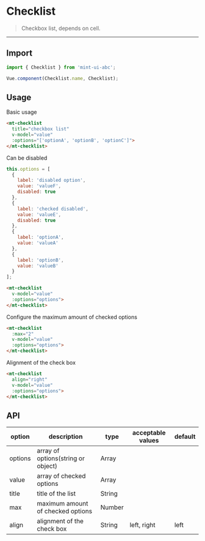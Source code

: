 # Checklist

> Checkbox list, depends on <router-link to="cell">cell</a>.

-----------

## Import

```javascript
import { Checklist } from 'mint-ui-abc';

Vue.component(Checklist.name, Checklist);
```

## Usage

Basic usage

```html
<mt-checklist
  title="checkbox list"
  v-model="value"
  :options="['optionA', 'optionB', 'optionC']">
</mt-checklist>
```

Can be disabled

```javascript
this.options = [
  {
    label: 'disabled option',
    value: 'valueF',
    disabled: true
  },
  {
    label: 'checked disabled',
    value: 'valueE',
    disabled: true
  },
  {
    label: 'optionA',
    value: 'valueA'
  },
  {
    label: 'optionB',
    value: 'valueB'
  }
];
```

```html
<mt-checklist
  v-model="value"
  :options="options">
</mt-checklist>
```

Configure the maximum amount of checked options

```html
<mt-checklist
  :max="2"
  v-model="value"
  :options="options">
</mt-checklist>
```

Alignment of the check box

```html
<mt-checklist
  align="right"
  v-model="value"
  :options="options">
</mt-checklist>
```

## API
| option | description | type | acceptable values | default |
|------|-------|---------|-------|--------|
| options | array of options(string or object) | Array | |
|value | array of checked options | Array | | |
|title | title of the list | String | | |
|max| maximum amount of checked options | Number | | |
|align| alignment of the check box | String | left, right | left |
